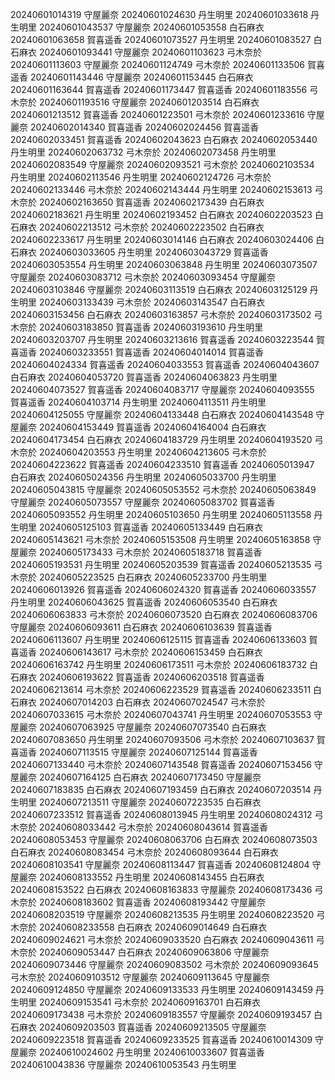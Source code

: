 20240601014319 守屋麗奈
20240601024630 丹生明里
20240601033618 丹生明里
20240601043537 守屋麗奈
20240601053558 白石麻衣
20240601063658 賀喜遥香
20240601073527 丹生明里
20240601083527 白石麻衣
20240601093441 守屋麗奈
20240601103623 弓木奈於
20240601113603 守屋麗奈
20240601124749 弓木奈於
20240601133506 賀喜遥香
20240601143446 守屋麗奈
20240601153445 白石麻衣
20240601163644 賀喜遥香
20240601173447 賀喜遥香
20240601183556 弓木奈於
20240601193516 守屋麗奈
20240601203514 白石麻衣
20240601213512 賀喜遥香
20240601223501 弓木奈於
20240601233616 守屋麗奈
20240602014340 賀喜遥香
20240602024456 賀喜遥香
20240602033451 賀喜遥香
20240602043623 白石麻衣
20240602053440 丹生明里
20240602063732 弓木奈於
20240602073458 丹生明里
20240602083549 守屋麗奈
20240602093521 弓木奈於
20240602103534 丹生明里
20240602113546 丹生明里
20240602124726 弓木奈於
20240602133446 弓木奈於
20240602143444 丹生明里
20240602153613 弓木奈於
20240602163650 賀喜遥香
20240602173439 白石麻衣
20240602183621 丹生明里
20240602193452 白石麻衣
20240602203523 白石麻衣
20240602213512 弓木奈於
20240602223502 白石麻衣
20240602233617 丹生明里
20240603014146 白石麻衣
20240603024406 白石麻衣
20240603033605 丹生明里
20240603043729 賀喜遥香
20240603053554 丹生明里
20240603063848 丹生明里
20240603073507 守屋麗奈
20240603083712 弓木奈於
20240603093454 守屋麗奈
20240603103846 守屋麗奈
20240603113519 白石麻衣
20240603125129 丹生明里
20240603133439 弓木奈於
20240603143547 白石麻衣
20240603153456 白石麻衣
20240603163857 弓木奈於
20240603173502 弓木奈於
20240603183850 賀喜遥香
20240603193610 丹生明里
20240603203707 丹生明里
20240603213616 賀喜遥香
20240603223544 賀喜遥香
20240603233551 賀喜遥香
20240604014014 賀喜遥香
20240604024334 賀喜遥香
20240604033553 賀喜遥香
20240604043607 白石麻衣
20240604053720 賀喜遥香
20240604063823 丹生明里
20240604073527 賀喜遥香
20240604083717 守屋麗奈
20240604093555 賀喜遥香
20240604103714 丹生明里
20240604113511 丹生明里
20240604125055 守屋麗奈
20240604133448 白石麻衣
20240604143548 守屋麗奈
20240604153449 賀喜遥香
20240604164004 白石麻衣
20240604173454 白石麻衣
20240604183729 丹生明里
20240604193520 弓木奈於
20240604203553 丹生明里
20240604213605 弓木奈於
20240604223622 賀喜遥香
20240604233510 賀喜遥香
20240605013947 白石麻衣
20240605024356 丹生明里
20240605033700 丹生明里
20240605043815 守屋麗奈
20240605053552 弓木奈於
20240605063849 守屋麗奈
20240605073557 守屋麗奈
20240605083702 賀喜遥香
20240605093552 丹生明里
20240605103650 丹生明里
20240605113558 丹生明里
20240605125103 賀喜遥香
20240605133449 白石麻衣
20240605143621 弓木奈於
20240605153508 丹生明里
20240605163858 守屋麗奈
20240605173433 弓木奈於
20240605183718 賀喜遥香
20240605193531 丹生明里
20240605203539 賀喜遥香
20240605213535 弓木奈於
20240605223525 白石麻衣
20240605233700 丹生明里
20240606013926 賀喜遥香
20240606024320 賀喜遥香
20240606033557 丹生明里
20240606043625 賀喜遥香
20240606053540 白石麻衣
20240606063833 弓木奈於
20240606073520 白石麻衣
20240606083706 守屋麗奈
20240606093611 白石麻衣
20240606103639 賀喜遥香
20240606113607 丹生明里
20240606125115 賀喜遥香
20240606133603 賀喜遥香
20240606143617 弓木奈於
20240606153459 白石麻衣
20240606163742 丹生明里
20240606173511 弓木奈於
20240606183732 白石麻衣
20240606193622 賀喜遥香
20240606203518 賀喜遥香
20240606213614 弓木奈於
20240606223529 賀喜遥香
20240606233511 白石麻衣
20240607014203 白石麻衣
20240607024547 弓木奈於
20240607033615 弓木奈於
20240607043741 丹生明里
20240607053553 守屋麗奈
20240607063925 守屋麗奈
20240607073540 白石麻衣
20240607083650 丹生明里
20240607093506 弓木奈於
20240607103637 賀喜遥香
20240607113515 守屋麗奈
20240607125144 賀喜遥香
20240607133440 弓木奈於
20240607143548 賀喜遥香
20240607153456 守屋麗奈
20240607164125 白石麻衣
20240607173450 守屋麗奈
20240607183835 白石麻衣
20240607193459 白石麻衣
20240607203514 丹生明里
20240607213511 守屋麗奈
20240607223535 白石麻衣
20240607233512 賀喜遥香
20240608013945 丹生明里
20240608024312 弓木奈於
20240608033442 弓木奈於
20240608043614 賀喜遥香
20240608053453 守屋麗奈
20240608063706 白石麻衣
20240608073503 白石麻衣
20240608083454 弓木奈於
20240608093644 白石麻衣
20240608103541 守屋麗奈
20240608113447 賀喜遥香
20240608124804 守屋麗奈
20240608133552 丹生明里
20240608143455 白石麻衣
20240608153522 白石麻衣
20240608163833 守屋麗奈
20240608173436 弓木奈於
20240608183602 賀喜遥香
20240608193442 守屋麗奈
20240608203519 守屋麗奈
20240608213535 丹生明里
20240608223520 弓木奈於
20240608233558 白石麻衣
20240609014649 白石麻衣
20240609024621 弓木奈於
20240609033520 白石麻衣
20240609043611 弓木奈於
20240609053447 白石麻衣
20240609063806 守屋麗奈
20240609073446 守屋麗奈
20240609083502 弓木奈於
20240609093645 弓木奈於
20240609103512 守屋麗奈
20240609113645 守屋麗奈
20240609124850 守屋麗奈
20240609133533 丹生明里
20240609143459 丹生明里
20240609153541 弓木奈於
20240609163701 白石麻衣
20240609173438 弓木奈於
20240609183557 守屋麗奈
20240609193457 白石麻衣
20240609203503 賀喜遥香
20240609213505 守屋麗奈
20240609223518 賀喜遥香
20240609233525 賀喜遥香
20240610014309 守屋麗奈
20240610024602 丹生明里
20240610033607 賀喜遥香
20240610043836 守屋麗奈
20240610053543 丹生明里
